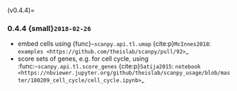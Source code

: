 (v0.4.4)=
### 0.4.4 {small}`2018-02-26`

- embed cells using {func}`~scanpy.api.tl.umap` {cite:p}`McInnes2018`:
  `examples <https://github.com/theislab/scanpy/pull/92>`_
- score sets of genes, e.g. for cell cycle, using :func:`~scanpy.api.tl.score_genes` {cite:p}`Satija2015`:
  `notebook <https://nbviewer.jupyter.org/github/theislab/scanpy_usage/blob/master/180209_cell_cycle/cell_cycle.ipynb>`_
